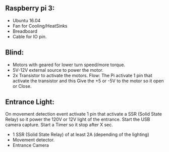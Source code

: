 ## Raspberry pi 3:
- Ubuntu 16.04
- Fan for Cooling/HeatSinks
- Breadboard
- Cable for IO pin.

## Blind:
- Motors with geared for lower turn speed/more torque.
- 5V-12V external source to power the motor.
- 2x Transistor to activate the motors.
Flow: The Pi activate 1 pin that activate the transistor and this Give the +5 or -5V to the motor so it open or Close.

## Entrance Light:
On movement detection event activate 1 pin that activate a SSR (Solid State Relay) so it power the 120V or 12V light of the entrance.
Start the USB camera capture. Start a Timer so it stop after X sec.
- 1 SSR (Solid State Relay) of at least 2A (depending of the lighting)
- Movement detector.
- Entrance Camera
